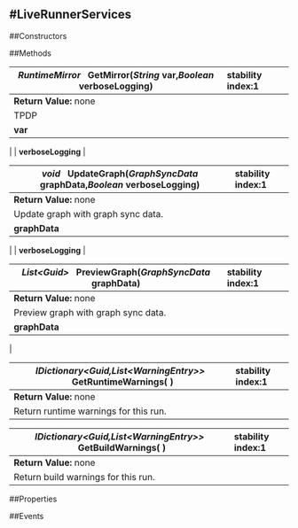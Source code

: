 #LiveRunnerServices
---
##Constructors 


##Methods  

|*RuntimeMirror* **&nbsp;&nbsp;GetMirror(*String* var,*Boolean* verboseLogging)** |  stability index:1  
| ------------- | :--------------- 
| **Return Value:** none
|  TPDP 
| **var**
|
| **verboseLogging**
|

|*void* **&nbsp;&nbsp;UpdateGraph(*GraphSyncData* graphData,*Boolean* verboseLogging)** |  stability index:1  
| ------------- | :--------------- 
| **Return Value:** none
|  Update graph with graph sync data. 
| **graphData**
|
| **verboseLogging**
|

|*List<*Guid*>* **&nbsp;&nbsp;PreviewGraph(*GraphSyncData* graphData)** |  stability index:1  
| ------------- | :--------------- 
| **Return Value:** none
|  Preview graph with graph sync data. 
| **graphData**
|

|*IDictionary<*Guid,List<*WarningEntry*>*>* **&nbsp;&nbsp;GetRuntimeWarnings( )** |  stability index:1  
| ------------- | :--------------- 
| **Return Value:** none
|  Return runtime warnings for this run. 

|*IDictionary<*Guid,List<*WarningEntry*>*>* **&nbsp;&nbsp;GetBuildWarnings( )** |  stability index:1  
| ------------- | :--------------- 
| **Return Value:** none
|  Return build warnings for this run. 








##Properties  



##Events  



